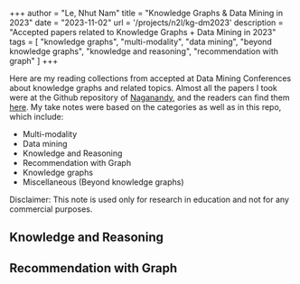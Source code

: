 +++
author = "Le, Nhut Nam"
title = "Knowledge Graphs & Data Mining in 2023"
date = "2023-11-02"
url = '/projects/n2l/kg-dm2023'
description = "Accepted papers related to Knowledge Graphs + Data Mining in 2023"
tags = [
    "knowledge graphs", "multi-modality", "data mining", "beyond knowledge graphs", "knowledge and reasoning", "recommendation with graph"
]
+++

Here are my reading collections from accepted at Data Mining Conferences about knowledge graphs and related topics. Almost all the papers I took were at the Github repository of [Naganandy](https://github.com/naganandy), and the readers can find them [here](https://github.com/naganandy/graph-based-deep-learning-literature/blob/master/conference-publications/folders/submissions_iclr/2024.md). My take notes were based on the categories as well as in this repo, which include:
- Multi-modality
- Data mining
- Knowledge and Reasoning
- Recommendation with Graph
- Knowledge graphs
- Miscellaneous (Beyond knowledge graphs)

Disclaimer: This note is used only for research in education and not for any commercial purposes.

## Knowledge and Reasoning


## Recommendation with Graph

